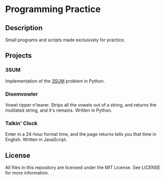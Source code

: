 # Programming Practice

## Description
Small programs and scripts made exclusively for practice.

## Projects
### 3SUM
Implementation of the [3SUM](https://en.wikipedia.org/wiki/3SUM) problem in 
Python.

### Disemvowler
Vowel ripper n'tearer. Strips all the vowels out of a string, and returns the
mutilated string, and it's remains. Written in Python.

### Talkin' Clock
Enter in a 24-hour format time, and the page returns tells you that time in
English. Written in JavaScript.

## License
All files in this repository are licensed under the MIT License. See LICENSE
for more information.
